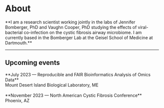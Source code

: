 <h1>About</h1>
**I am a research scientist working jointly in the labs of Jennifer Bomberger, PhD and Vaughn Cooper, PhD studying the effects of viral-bacterial co-infection on the cystic fibrosis airway microbiome. I am currently based in the Bomberger Lab at the Geisel School of Medicine at Dartmouth.**

* * *

<h2>Upcoming events</h2>
**July 2023 — Reproducible and FAIR Bioinformatics Analysis of Omics Data**
<br>
Mount Desert Island Biological Laboratory, ME
<br>
<br>
**November 2023 — North American Cystic Fibrosis Conference**
<br>
Phoenix, AZ
